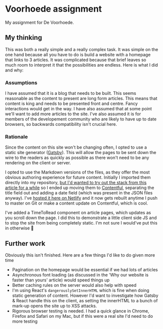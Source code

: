 # Voorhoede assignment

My assignment for De Voorhoede.

## My thinking

This was both a really simple and a really complex task. It was simple on the one hand because all you have to do is build a website with a homepage that links to 3 articles. It was complicated because that brief leaves so much room to interpret it that the possibilities are endless. Here is what I did and why:

### Assumptions

I have assumed that it is a blog that needs to be built. This seems reasonable as the content to present are long form articles. This means that content is king and needs to be presented front and centre. Fancy interactions would get in the way. I have also assumed that at some point we'll want to add more articles to the site. I've also assumed it is for members of the developement community who are likely to have up to date browsers, so backwards compatibility isn't crucial here.

### Rationale

Since the content on this site won't be changing often, I opted to use a static site generator ([Gatsby](https://www.gatsbyjs.org/)). This will allow the pages to be sent down the wire to the readers as quickly as possible as there won't need to be any rendering on the client or server. 

I opted to use the Markdown versions of the files, as they offer the most obvious authoring experience for future content. Initially I imported them directly into my repository, [but I'd wanted to try out the stack from this article for a while](https://www.gatsbyjs.org/blog/2017-12-06-gatsby-plus-contentful-plus-netlify/) so I ended up moving them to [Contentful](https://www.contentful.com), separating the title field out and adding a date field (which was present in the JSON files anyway). I've [hosted it here on Netlify](https://voorhoede-interview-aosmond.netlify.com) and it now gets rebuilt anytime I push to master on Git or make a content update on Contentful, which is cool.

I've added a TimeToRead component on article pages, which updates as you scroll down the page. I did this to demonstrate a little client side JS and to stop the site from being completely static. I'm not sure I would've put this in otherwise 🙂

## Further work

Obviously this isn't finished. Here are a few things I'd like to do given more time
- Pagination on the homepage would be essential if we had lots of articles
- Asynchronous font loading (as discussed in the 'Why our website is faster than yours' article) would speed things up
- Better caching rules on the server would also help with speed
- I'm using React's <code>dangerouslySetInnerHTML</code> which is fine when doing static generation of content. However I'd want to investigate how Gatsby & React handle this on the client, as setting the innerHTML to a bunch of mark-up opens the site up to XSS attacks.
- Rigorous browser testing is needed. I had a quick glance in Chrome, Firefox and Safari on my Mac, but if this were a real site I'd need to do more testing